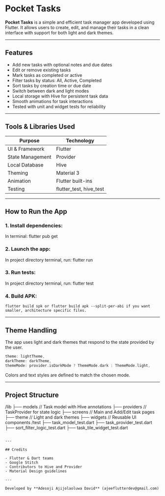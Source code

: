 # Pocket Tasks

**Pocket Tasks** is a simple and efficient task manager app developed using Flutter. It allows users to create, edit, and manage their tasks in a clean interface with support for both light and dark themes.

---

## Features

- Add new tasks with optional notes and due dates
- Edit or remove existing tasks
- Mark tasks as completed or active
- Filter tasks by status: All, Active, Completed
- Sort tasks by creation time or due date
- Switch between dark and light modes
- Local storage with Hive for persistent task data
- Smooth animations for task interactions
- Tested with unit and widget tests for reliability

---

## Tools & Libraries Used

| Purpose              | Technology         |
|----------------------|--------------------|
| UI & Framework       | Flutter            |
| State Management     | Provider           |
| Local Database       | Hive               |
| Theming              | Material 3         |
| Animation            | Flutter built-ins  |
| Testing              | flutter_test, hive_test |

---

## How to Run the App

### 1. Install dependencies:
In terminal: 
  flutter pub get

### 2. Launch the app:
In project directory terminal, run: 
  flutter run


### 3. Run tests:
In project directory terminal, run:
  flutter test


### 4. Build APK:
```
flutter build spk or flutter build apk --split-per-abi if you want smaller, architecture specific files.
```

---

## Theme Handling

The app uses light and dark themes that respond to the state provided by the user.
```dart
theme: lightTheme,
darkTheme: darkTheme,
themeMode: provider.isDarkMode ? ThemeMode.dark : ThemeMode.light,
```
Colors and text styles are defined to match the chosen mode.

---

## Project Structure

/lib
  ├── models        // Task model with Hive annotations
  ├── providers     // TaskProvider for state logic
  ├── screens       // Main and Add/Edit task pages
  ├── theme         // Light and dark themes
  ├── widgets       // Reusable UI components
/test
  ├── task_model_test.dart
  ├── task_provider_test.dart
  ├── sort_filter_logic_test.dart
  ├── task_tile_widget_test.dart
```

---

## Credits

- Flutter & Dart teams
- Google Stitch
- Contributors to Hive and Provider
- Material Design guidelines

---

Developed by **Adesoji Ajijolaoluwa David** (ajeeflutterdev@gmail.com)
